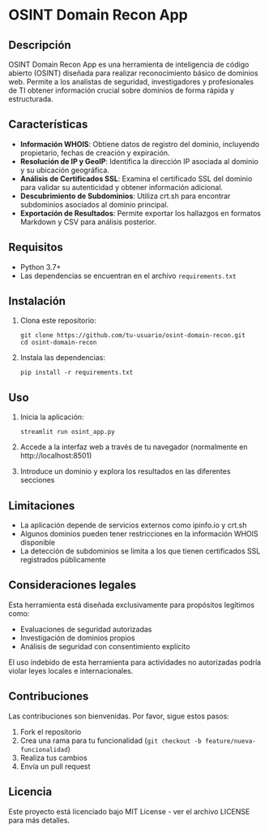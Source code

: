 # OSINT Domain Recon App

## Descripción
OSINT Domain Recon App es una herramienta de inteligencia de código abierto (OSINT) diseñada para realizar reconocimiento básico de dominios web. Permite a los analistas de seguridad, investigadores y profesionales de TI obtener información crucial sobre dominios de forma rápida y estructurada.

## Características

- **Información WHOIS**: Obtiene datos de registro del dominio, incluyendo propietario, fechas de creación y expiración.
- **Resolución de IP y GeoIP**: Identifica la dirección IP asociada al dominio y su ubicación geográfica.
- **Análisis de Certificados SSL**: Examina el certificado SSL del dominio para validar su autenticidad y obtener información adicional.
- **Descubrimiento de Subdominios**: Utiliza crt.sh para encontrar subdominios asociados al dominio principal.
- **Exportación de Resultados**: Permite exportar los hallazgos en formatos Markdown y CSV para análisis posterior.

## Requisitos

- Python 3.7+
- Las dependencias se encuentran en el archivo `requirements.txt`

## Instalación

1. Clona este repositorio:
   ```
   git clone https://github.com/tu-usuario/osint-domain-recon.git
   cd osint-domain-recon
   ```

2. Instala las dependencias:
   ```
   pip install -r requirements.txt
   ```

## Uso

1. Inicia la aplicación:
   ```
   streamlit run osint_app.py
   ```

2. Accede a la interfaz web a través de tu navegador (normalmente en http://localhost:8501)

3. Introduce un dominio y explora los resultados en las diferentes secciones

## Limitaciones

- La aplicación depende de servicios externos como ipinfo.io y crt.sh
- Algunos dominios pueden tener restricciones en la información WHOIS disponible
- La detección de subdominios se limita a los que tienen certificados SSL registrados públicamente

## Consideraciones legales

Esta herramienta está diseñada exclusivamente para propósitos legítimos como:
- Evaluaciones de seguridad autorizadas
- Investigación de dominios propios
- Análisis de seguridad con consentimiento explícito

El uso indebido de esta herramienta para actividades no autorizadas podría violar leyes locales e internacionales.

## Contribuciones

Las contribuciones son bienvenidas. Por favor, sigue estos pasos:
1. Fork el repositorio
2. Crea una rama para tu funcionalidad (`git checkout -b feature/nueva-funcionalidad`)
3. Realiza tus cambios
4. Envía un pull request

## Licencia

Este proyecto está licenciado bajo MIT License - ver el archivo LICENSE para más detalles. 